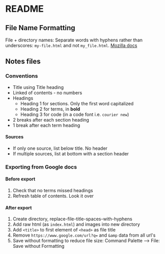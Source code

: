 # README

## File Name Formatting

File + directory names: Separate words with hyphens rather than underscores: `my-file.html` and not `my_file.html`. [Mozilla docs](https://developer.mozilla.org/en-US/docs/Learn/Getting_started_with_the_web/Dealing_with_files#an_aside_on_casing_and_spacing)

## Notes files

### Conventions
- Title using Title heading
- Linked of contents - no numbers
- Headings
  - Heading 1 for sections. Only the first word capitalized
  - Heading 2 for terms, in **bold**
  - Heading 3 for code (in a code font i.e. `courier new`)
- 2 breaks after each section heading
- 1 break after each term heading

#### Sources
- If only one source, list below title. No header
- If multiple sources, list at bottom with a section header

### Exporting from Google docs

#### Before export
1. Check that no terms missed headings
2. Refresh table of contents. Look it over

#### After export
1. Create directory, replace-file-title-spaces-with-hyphens
2. Add raw html (as `index.html`) and images into new directory
3. Add `<title>` to first element of `<head>` as file title
4. Remove `https://www.google.com/url?q=` and `&amp` data from all url's
5. Save without formatting to reduce file size: Command Palette --> File: Save without Formatting